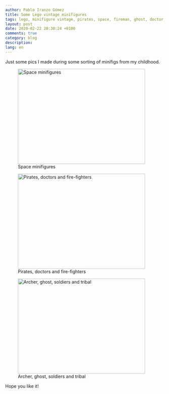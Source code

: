 ```yaml
---
author: Pablo Iranzo Gómez
title: Some Lego vintage minifigures
tags: lego, minifigure vintage, pirates, space, fireman, ghost, doctor, tribes, archer
layout: post
date: 2020-02-22 20:30:24 +0100
comments: true
category: blog
description:
lang: en
---
```


Just some pics I made during some sorting of minifigs from my childhood.

<div class="elegant-gallery" itemscope itemtype="http://schema.org/ImageGallery">
 <figure itemprop="associatedMedia" itemscope itemtype="http://schema.org/ImageObject">
        <a href="https://i.imgur.com/CeV61xr.jpg.jpg" itemprop="contentUrl" data-size="4032x3024">
            <img src="https://i.imgur.com/CeV61xrt.jpg" width="403" height="302" itemprop="thumbnail" alt="Space minifigures" />
        </a>
        <figcaption itemprop="caption description">Space minifigures</figcaption>
    </figure>
 <figure itemprop="associatedMedia" itemscope itemtype="http://schema.org/ImageObject">
        <a href="https://i.imgur.com/pfYEfGJ.jpg.jpg" itemprop="contentUrl" data-size="4032x3024">
            <img src="https://i.imgur.com/pfYEfGJt.jpg" width="403" height="302" itemprop="thumbnail" alt="Pirates, doctors and fire-fighters" />
        </a>
        <figcaption itemprop="caption description">Pirates, doctors and fire-fighters</figcaption>
    </figure>
 <figure itemprop="associatedMedia" itemscope itemtype="http://schema.org/ImageObject">
        <a href="https://i.imgur.com/4X7sNU8.jpg.jpg" itemprop="contentUrl" data-size="4032x3024">
            <img src="https://i.imgur.com/4X7sNU8t.jpg" width="403" height="302" itemprop="thumbnail" alt="Archer, ghost, soldiers and tribal" />
        </a>
        <figcaption itemprop="caption description">Archer, ghost, soldiers and tribal</figcaption>
    </figure>
 </div>

Hope you like it!
